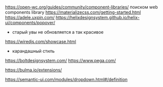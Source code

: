https://open-wc.org/guides/community/component-libraries/
поиском web components library
https://materializecss.com/getting-started.html
https://adele.uxpin.com/
https://helixdesignsystem.github.io/helix-ui/components/popover/
- старый увы не обновляется а так красивое

https://wiredjs.com/showcase.html
- карандашный стиль

https://boltdesignsystem.com/
  https://www.pega.com/
  
https://bulma.io/extensions/

https://semantic-ui.com/modules/dropdown.html#/definition  